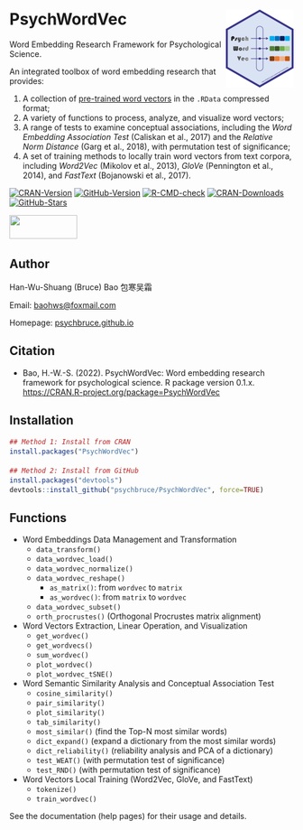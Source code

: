 # PsychWordVec <a href="https://psychbruce.github.io/PsychWordVec"><img src="man/figures/logo.png" align="right" height="138"/></a>

Word Embedding Research Framework for Psychological Science.

An integrated toolbox of word embedding research that provides:

1.  A collection of [pre-trained word vectors](https://psychbruce.github.io/WordVector_RData.pdf) in the `.RData` compressed format;
2.  A variety of functions to process, analyze, and visualize word vectors;
3.  A range of tests to examine conceptual associations, including the *Word Embedding Association Test* (Caliskan et al., 2017) and the *Relative Norm Distance* (Garg et al., 2018), with permutation test of significance;
4.  A set of training methods to locally train word vectors from text corpora, including *Word2Vec* (Mikolov et al., 2013), *GloVe* (Pennington et al., 2014), and *FastText* (Bojanowski et al., 2017).

<!-- badges: start -->

[![CRAN-Version](https://www.r-pkg.org/badges/version/PsychWordVec?color=red)](https://CRAN.R-project.org/package=PsychWordVec) [![GitHub-Version](https://img.shields.io/github/r-package/v/psychbruce/PsychWordVec?label=GitHub&color=orange)](https://github.com/psychbruce/PsychWordVec) [![R-CMD-check](https://github.com/psychbruce/PsychWordVec/workflows/R-CMD-check/badge.svg)](https://github.com/psychbruce/PsychWordVec/actions) [![CRAN-Downloads](https://cranlogs.r-pkg.org/badges/grand-total/PsychWordVec)](https://CRAN.R-project.org/package=PsychWordVec) [![GitHub-Stars](https://img.shields.io/github/stars/psychbruce/PsychWordVec?style=social)](https://github.com/psychbruce/PsychWordVec/stargazers)

<!-- badges: end -->

<img src="https://s1.ax1x.com/2020/07/28/aAjUJg.jpg" width="120px" height="42px"/>

## Author

Han-Wu-Shuang (Bruce) Bao 包寒吴霜

Email: [baohws\@foxmail.com](mailto:baohws@foxmail.com)

Homepage: [psychbruce.github.io](https://psychbruce.github.io)

## Citation

-   Bao, H.-W.-S. (2022). PsychWordVec: Word embedding research framework for psychological science. R package version 0.1.x. <https://CRAN.R-project.org/package=PsychWordVec>

## Installation

``` r
## Method 1: Install from CRAN
install.packages("PsychWordVec")

## Method 2: Install from GitHub
install.packages("devtools")
devtools::install_github("psychbruce/PsychWordVec", force=TRUE)
```

## Functions

-   Word Embeddings Data Management and Transformation
    -   `data_transform()`
    -   `data_wordvec_load()`
    -   `data_wordvec_normalize()`
    -   `data_wordvec_reshape()`
        -   `as_matrix()`: from `wordvec` to `matrix`
        -   `as_wordvec()`: from `matrix` to `wordvec`
    -   `data_wordvec_subset()`
    -   `orth_procrustes()` (Orthogonal Procrustes matrix alignment)
-   Word Vectors Extraction, Linear Operation, and Visualization
    -   `get_wordvec()`
    -   `get_wordvecs()`
    -   `sum_wordvec()`
    -   `plot_wordvec()`
    -   `plot_wordvec_tSNE()`
-   Word Semantic Similarity Analysis and Conceptual Association Test
    -   `cosine_similarity()`
    -   `pair_similarity()`
    -   `plot_similarity()`
    -   `tab_similarity()`
    -   `most_similar()` (find the Top-N most similar words)
    -   `dict_expand()` (expand a dictionary from the most similar words)
    -   `dict_reliability()` (reliability analysis and PCA of a dictionary)
    -   `test_WEAT()` (with permutation test of significance)
    -   `test_RND()` (with permutation test of significance)
-   Word Vectors Local Training (Word2Vec, GloVe, and FastText)
    -   `tokenize()`
    -   `train_wordvec()`

See the documentation (help pages) for their usage and details.

